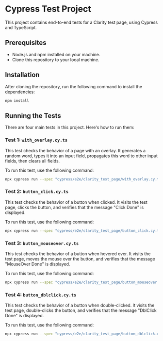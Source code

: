 
# Cypress Test Project

This project contains end-to-end tests for a Clarity test page, using Cypress and TypeScript.

## Prerequisites

- Node.js and npm installed on your machine.
- Clone this repository to your local machine.

## Installation

After cloning the repository, run the following command to install the dependencies:

```bash
npm install
```

## Running the Tests

There are four main tests in this project. Here's how to run them:

### Test 1: `with_overlay.cy.ts`

This test checks the behavior of a page with an overlay. It generates a random word, types it into an input field, propagates this word to other input fields, then clears all fields.

To run this test, use the following command:

```bash
npx cypress run --spec "cypress/e2e/clarity_test_page/with_overlay.cy.ts"
```

### Test 2: `button_click.cy.ts`

This test checks the behavior of a button when clicked. It visits the test page, clicks the button, and verifies that the message "Click Done" is displayed.

To run this test, use the following command:

```bash
npx cypress run --spec "cypress/e2e/clarity_test_page/button_click.cy.ts"
```

### Test 3: `button_mouseover.cy.ts`

This test checks the behavior of a button when hovered over. It visits the test page, moves the mouse over the button, and verifies that the message "MouseOver Done" is displayed.

To run this test, use the following command:

```bash
npx cypress run --spec "cypress/e2e/clarity_test_page/button_mouseover.cy.ts"
```

### Test 4: `button_dblclick.cy.ts`

This test checks the behavior of a button when double-clicked. It visits the test page, double-clicks the button, and verifies that the message "DblClick Done" is displayed.

To run this test, use the following command:

```bash
npx cypress run --spec "cypress/e2e/clarity_test_page/button_dblclick.cy.ts"
```

